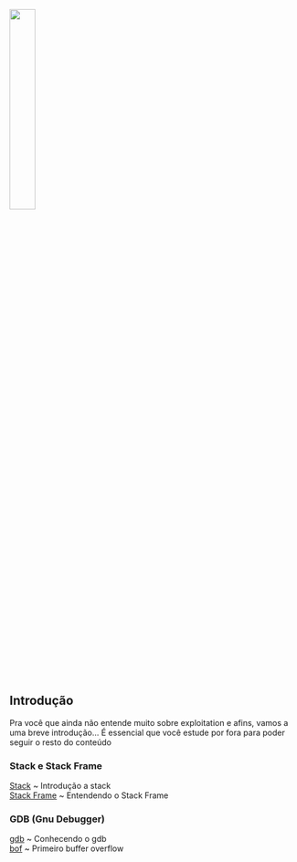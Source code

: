 <img width="30%" src="https://i.imgur.com/CGV9DU1.png"></img>

## Introdução
Pra você que ainda não entende muito sobre exploitation e afins, vamos a uma breve introdução... É essencial que você estude por fora para poder seguir o resto do conteúdo<br>

### Stack e Stack Frame
[Stack](intro/stack.md) ~ Introdução a stack<br>
[Stack Frame](intro/stackf.md) ~ Entendendo o Stack Frame

### GDB (Gnu Debugger)
[gdb](dbg/gdb.md) ~ Conhecendo o gdb<br>
[bof](bof/bof.md) ~ Primeiro buffer overflow
